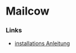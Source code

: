 # Mailcow 



### Links
+ [installations Anleitung](https://docs.mailcow.email/de/getstarted/install/#selinux-besonderheiten-prufen)
